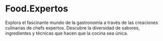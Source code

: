 # Food.Expertos

Explora el fascinante mundo de la gastronomía a través de las creaciones culinarias de chefs expertos. Descubre la diversidad de sabores, ingredientes y técnicas que hacen que la cocina sea única.

